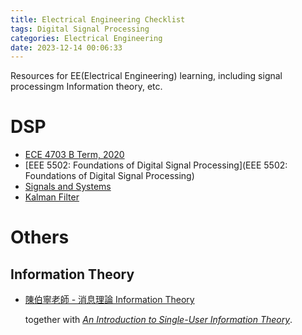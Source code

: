 ```yaml
---
title: Electrical Engineering Checklist
tags: Digital Signal Processing
categories: Electrical Engineering
date: 2023-12-14 00:06:33
---
```



Resources for EE(Electrical Engineering) learning, including signal processingm Information theory, etc.

<!--more-->

# DSP

* [ECE 4703 B Term, 2020](https://schaumont.dyn.wpi.edu/ece4703b20/index.html)
* [EEE 5502: Foundations of Digital Signal Processing](EEE 5502: Foundations of Digital Signal Processing)
* [Signals and Systems](https://eng.libretexts.org/Bookshelves/Electrical_Engineering/Signal_Processing_and_Modeling/Signals_and_Systems_(Baraniuk_et_al.)/12%3A_Z-Transform_and_Discrete_Time_System_Design/12.04%3A_Inverse_Z-Transform)
* [Kalman Filter](https://thekalmanfilter.com/kalman-filter-explained-simply/)



# Others

## Information Theory

* [陳伯寧老師 - 消息理論 Information Theory](https://www.youtube.com/playlist?list=PLj6E8qlqmkFsWS54o6gNWeDGXeI7c3eUd)

  together with [*An Introduction to Single-User Information Theory*](https://www.amazon.com/Introduction-Single-User-Information-Undergraduate-Mathematics/dp/9811080003).
